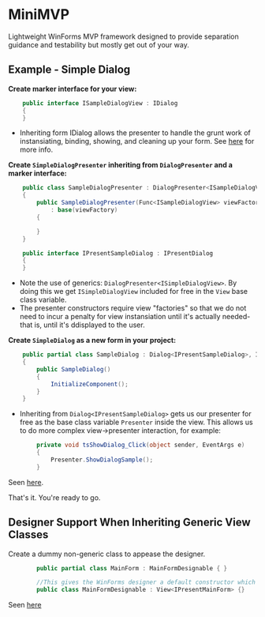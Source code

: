 MiniMVP
=======

Lightweight WinForms MVP framework designed to provide separation guidance and testability but mostly get out of your way.

Example - Simple Dialog
-----------------------------------
__Create marker interface for your view:__
```csharp
	public interface ISampleDialogView : IDialog
	{
	}
```
- Inheriting form IDialog allows the presenter to handle the grunt work of instansiating, binding, showing, and cleaning up your form.  See [here](https://github.com/derfsplat/MiniMVP/blob/master/src/MiniMVP/Presenter.cs#L111) for more info.

__Create `SimpleDialogPresenter` inheriting from `DialogPresenter` and a marker interface:__
```csharp
	public class SampleDialogPresenter : DialogPresenter<ISampleDialogView>, IPresentSampleDialog
	{
		public SampleDialogPresenter(Func<ISampleDialogView> viewFactory)
			: base(viewFactory)
		{

		}
	}

	public interface IPresentSampleDialog : IPresentDialog
	{
	}
```
- Note the use of generics: `DialogPresenter<ISimpleDialogView>`.  By doing this we get `ISimpleDialogView` included for free in the `View` base class variable.
- The presenter constructors require view "factories" so that we do not need to incur a penalty for view instansiation until it's actually needed- that is, until it's ddisplayed to the user.

__Create `SimpleDialog` as a new form in your project:__
```csharp
	public partial class SampleDialog : Dialog<IPresentSampleDialog>, ISampleDialogView
	{
		public SampleDialog()
		{
			InitializeComponent();
		}
	}
```
- Inheriting from `Dialog<IPresentSampleDialog>` gets us our presenter for free as the base class variable `Presenter` inside the view.  This allows us to do more complex view->presenter interaction, for example:
```csharp
		private void tsShowDialog_Click(object sender, EventArgs e)
		{
			Presenter.ShowDialogSample();
		}
```
Seen [here](https://github.com/derfsplat/MiniMVP/blob/master/src/MiniMVP.Samples/MainForm.cs#L22).

That's it.  You're ready to go.

Designer Support When Inheriting Generic View Classes
-----------------------------------------------------
Create a dummy non-generic class to appease the designer.
```csharp
		public partial class MainForm : MainFormDesignable { }

		//This gives the WinForms designer a default constructor which allows it to load the form
		public class MainFormDesignable : View<IPresentMainForm> {}
```

Seen [here](https://github.com/derfsplat/MiniMVP/blob/master/src/MiniMVP.Samples/MainForm.cs#L53)
